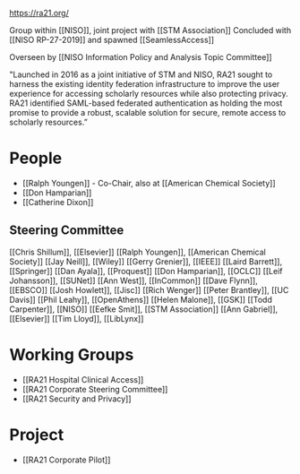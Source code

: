 https://ra21.org/

Group within [[NISO]], joint project with [[STM Association]] Concluded with [[NISO RP-27-2019]] and spawned [[SeamlessAccess]]

Overseen by [[NISO Information Policy and Analysis Topic Committee]]

 "Launched in 2016 as a joint initiative of STM and NISO, RA21 sought to harness the existing identity federation infrastructure to improve the user experience for accessing scholarly resources while also protecting privacy. RA21 identified SAML-based federated authentication as holding the most promise to provide a robust, scalable solution for secure, remote access to scholarly resources.”

# People
- [[Ralph Youngen]] - Co-Chair, also at [[American Chemical Society]]
- [[Don Hamparian]]
- [[Catherine Dixon]]


## Steering Committee
[[Chris Shillum]], [[Elsevier]]
[[Ralph Youngen]], [[American Chemical Society]]
[[Jay Neill]], [[Wiley]]
[[Gerry Grenier]], [[IEEE]]
[[Laird Barrett]], [[Springer]]
[[Dan Ayala]], [[Proquest]]
[[Don Hamparian]], [[OCLC]]
[[Leif Johansson]], [[SUNet]]
[[Ann West]], [[InCommon]]
[[Dave Flynn]], [[EBSCO]]
[[Josh Howlett]], [[Jisc]]
[[Rich Wenger]]
[[Peter Brantley]], [[UC Davis]]
[[Phil Leahy]], [[OpenAthens]]
[[Helen Malone]], [[GSK]]
[[Todd Carpenter]], [[NISO]]
[[Eefke Smit]], [[STM Association]]
[[Ann Gabriel]], [[Elsevier]]
[[Tim Lloyd]], [[LibLynx]]



# Working Groups
- [[RA21 Hospital Clinical Access]]
- [[RA21 Corporate Steering Committee]]
- [[RA21 Security and Privacy]]

# Project
- [[RA21 Corporate Pilot]]